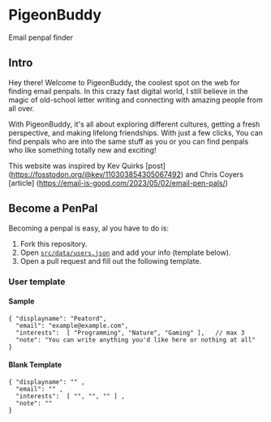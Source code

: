 # PigeonBuddy

Email penpal finder

## Intro

Hey there! Welcome to PigeonBuddy, the coolest spot on the web for finding email penpals. In this crazy fast digital world, I still believe in the magic of old-school letter writing and connecting with amazing people from all over.

With PigeonBuddy, it's all about exploring different cultures, getting a fresh perspective, and making lifelong friendships. With just a few clicks, You can find penpals who are into the same stuff as you or you can find penpals who like something totally new and exciting!

This website was inspired by Kev Quirks [post] (https://fosstodon.org/@kev/110303854305067492) and Chris Coyers [article] (https://email-is-good.com/2023/05/02/email-pen-pals/)

## Become a PenPal

Becoming a penpal is easy, al you have to do is:

1. Fork this repository.
2. Open [`src/data/users.json`](./src/data/users.json) and add your info (template below).
3. Open a pull request and fill out the following template.

### User template

#### Sample

```
{ "displayname": "Peatord",    
  "email": "example@example.com",
  "interests":  [ "Programming", "Nature", "Gaming" ],   // max 3
  "note": "You can write anything you'd like here or nothing at all"
}
```

#### Blank Template

```
{ "displayname": "" ,
  "email": "" ,
  "interests":  [ "", "", "" ] ,
  "note": ""
}
```
